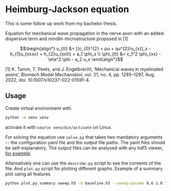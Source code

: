 # Heimburg-Jackson equation

This is some follow up work from my bachelor thesis.

Equation for mechanical wave propagation in the nerve axon with an added dispersive term and mindlin microstructure proposed in [1]

```math
\begin{align*}
u_{tt} &= [(c_{0}^{2} + pu + qu^{2})u_{x}]_x - h_{1}u_{xxxx} + h_{2}u_{xxtt} + a_1 \phi_x \\
\phi_{tt} &= c_1^2 \phi_{xx} - \eta^2 \phi - a_2 u_x
\end{align*}
```

[1] K. Tamm, T. Peets, and J. Engelbrecht, ‘Mechanical waves in myelinated axons’, Biomech Model Mechanobiol, vol. 21, no. 4, pp. 1285–1297, Aug. 2022, doi: 10.1007/s10237-022-01591-4.

## Usage

Create virtual environment with

```bash
python -m venv venv
```

activate it with `source venv/bin/activate` on Linux.

For solving the equation use `solve.py` that takes two mandatory arguments -- the configuration yaml file and the output file paths. The yaml files should be self-explanatory. The output files can be analysed with any hdf5 viewer, [for example](https://myhdf5.hdfgroup.org/).

Alternatively one can use the `describe.py` script to see the contents of the file. And `plot.py` script for plotting different graphs. Example of a summary plot using all features

```bash
python plot.py summary sweep.h5 -b baseline.h5 --sweep-params 0.6 1.0 1.4 -t -1 -k 0 3 100 -v 0 4 100 --xrange -4 -3
```
